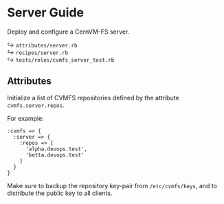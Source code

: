 Server Guide
============

Deploy and configure a CernVM-FS server.

↪ `attributes/server.rb`  
↪ `recipes/server.rb`  
↪ `tests/roles/cvmfs_server_test.rb`

Attributes
----------

Initialize a list of CVMFS repositories defined by the attribute `cvmfs.server.repos`.

For example:

    :cvmfs => {
      :server => {
        :repos => [ 
          'alpha.devops.test',
          'betta.devops.test'
        ]
      } 
    }

Make sure to backup the repository key-pair from `/etc/cvmfs/keys`, and to distribute the public key to all clients.

